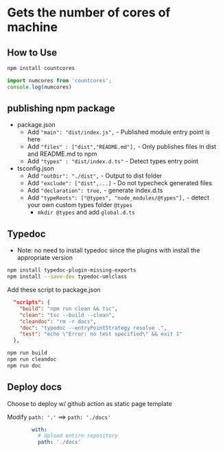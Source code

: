 # Gets the number of cores of machine

## How to Use

```bash
npm install countcores
```

```js
import numcores from 'countcores';
console.log(numcores)
```

## publishing npm package


* package.json
  * Add `"main": "dist/index.js",` - Published module entry point is here
  * Add `"files" : ["dist","README.md"],` - Only publishes files in dist and README.md to npm
  * Add `"types" : "dist/index.d.ts"` - Detect types entry point 
* tsconfig.json
  * Add `"outDir": "./dist",` - Output to dist folder
  * Add `"exclude": ["dist",...]` - Do not typecheck generated files
  * Add `"declaration": true,` - generate index.d.ts
  * Add `"typeRoots": ["@types", "node_modules/@types"],` - detect your own custom types folder `@types`
    * `mkdir @types` and add `global.d.ts` 


## Typedoc

* Note: no need to install typedoc since the plugins with install the appropriate version

```bash
npm install typedoc-plugin-missing-exports
npm install --save-dev typedoc-umlclass
```

Add these script to package.json

```json
  "scripts": {
    "build": "npm run clean && tsc",
    "clean": "tsc --build --clean",
    "cleandoc": "rm -r docs",
    "doc": "typedoc --entryPointStrategy resolve .",
    "test": "echo \"Error: no test specified\" && exit 1"
  },
```

```bash
npm run build
npm run cleandoc
npm run doc
```

## Deploy docs

Choose to deploy w/ github action as static page template

Modify `path: '.'` ==> `path: './docs'`

```.yml
        with:
          # Upload entire repository
          path: './docs'
```